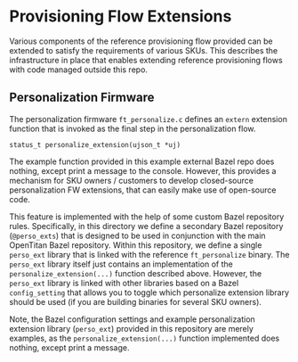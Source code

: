 # Provisioning Flow Extensions

Various components of the reference provisioning flow provided can be extended
to satisfy the requirements of various SKUs. This describes the infrastructure
in place that enables extending reference provisioning flows with code managed
outside this repo.

## Personalization Firmware

The personalization firmware `ft_personalize.c` defines an `extern` extension
function that is invoked as the final step in the personalization flow.

`status_t personalize_extension(ujson_t *uj)`

The example function provided in this example external Bazel repo does nothing,
except print a message to the console. However, this provides a mechanism for
SKU owners / customers to develop closed-source personalization FW extensions,
that can easily make use of open-source code.

This feature is implemented with the help of some custom Bazel repository rules.
Specifically, in this directory we define a secondary Bazel
repository (`@perso_exts`) that is designed to be used in
conjunction with the main OpenTitan Bazel repository. Within this repository, we
define a single `perso_ext` library that is linked with the reference
`ft_personalize` binary. The `perso_ext` library itself just contains an
implementation of the `personalize_extension(...)` function described above.
However, the `perso_ext` library is linked with other libraries
based on a Bazel `config_setting` that allows you to toggle which personalize
extension library should be used (if you are building binaries for several SKU
owners).

Note, the Bazel configuration settings and example personalization extension
library (`perso_ext`) provided in this
repository are merely examples, as the `personalize_extension(...)` function
implemented does nothing, except print a message.
